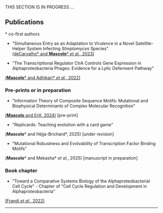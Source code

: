 
THIS SECTION IS IN PROGRESS ...

## Publications
\* co-first authors

* "Simultaneous Entry as an Adaptation to Virulence in a Novel Satellite-Helper System Infecting *Streptomyces* Species"<br>[(deCarvalho\* and **Mascolo**\* *et al.*, 2023)](https://doi.org/10.1038/s41396-023-01548-0)

* "The Transcriptional Regulator CtrA Controls Gene Expression in Alphaproteobacteria Phages: Evidence for a Lytic Deferment Pathway"

[(**Mascolo**\* and Adhikari\* *et al.*, 2022)](https://doi.org/10.3389/fmicb.2022.918015)

### Pre-prints or in preparation

* "Information Theory of Composite Sequence Motifs: Mutational and Biophysical Determinants of Complex Molecular Recognition"

[(**Mascolo** and Erill, 2024)](https://doi.org/10.1101/2024.11.11.623117) [pre-print]

* "Replicards: Teaching evolution with a card game"

(**Mascolo**\* and Héjja-Brichard\*, 2025) [under revision]

* "Mutational Robustness and Evolvability of Transcription Factor Binding Motifs"

(**Mascolo**\* and Mekasha\* *et al.*, 2025) [manuscript in preparation]

### Book chapter

* "Toward a Comparative Systems Biology of the Alphaproteobacterial Cell Cycle" - Chapter of "Cell Cycle Regulation and Development in Alphaproteobacteria"

[(Frandi *et al.*, 2022)](https://doi.org/10.1007/978-3-030-90621-4_1)


<!--


## Publications
\* co-first authors

### Pre-prints or in preparation

* XXX

### Peer-reviewed

* Tagide deCarvalho\*, **Elia Mascolo**\*, Steven M Caruso, Júlia López-Pérez, Kathleen Weston-Hafer, Christopher Shaffer, and Ivan Erill. “Simultaneous Entry as an Adaptation to Virulence in a Novel Satellite-Helper System Infecting *Streptomyces* Species.” *The ISME Journal* 17, no. 12 (December 1, 2023): 2381–88. <https://doi.org/10.1038/s41396-023-01548-0>

* **Elia Mascolo**\*, Satish Adhikari\*, Steven M. Caruso, Tagide deCarvalho, Anna Folch Salvador, Joan Serra-Sagristà, Ry Young, Ivan Erill, and Patrick D. Curtis. “The Transcriptional Regulator CtrA Controls Gene Expression in Alphaproteobacteria Phages: Evidence for a Lytic Deferment Pathway.” *Frontiers in Microbiology* 13 (August 19, 2022): 918015. <https://doi.org/10.3389/fmicb.2022.918015>

### Book chapter
* Antonio Frandi, Francesco Pini, Wanassa Beroual, Andrea Bianchetti, Alice Chiodi, **Elia Mascolo**, Lorenzo Miano, Greta Petazzoni, Emanuele G. Biondi, and Matteo Brilli. “Toward a Comparative Systems Biology of the Alphaproteobacterial Cell Cycle.” In *Cell Cycle Regulation and Development in Alphaproteobacteria*, edited by Emanuele Biondi, 1–27. Cham: Springer International Publishing, 2022. <https://doi.org/10.1007/978-3-030-90621-4_1>

-->

---


